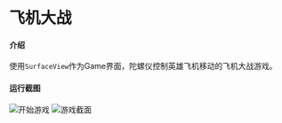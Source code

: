 # 飞机大战

#### 介绍
使用`SurfaceView`作为Game界面，陀螺仪控制英雄飞机移动的飞机大战游戏。

#### 运行截图
![开始游戏](https://images.gitee.com/uploads/images/2021/1202/181724_cb99c22a_5282502.png "屏幕截图.png")
![游戏截面](https://images.gitee.com/uploads/images/2021/1202/181925_91b3d023_5282502.png "屏幕截图.png")